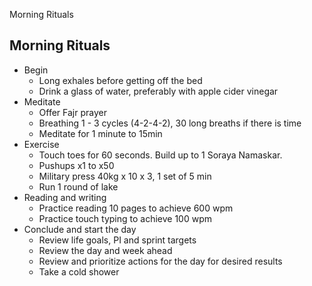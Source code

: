 Morning Rituals

## Morning Rituals

- Begin
    - Long exhales before getting off the bed
    - Drink a glass of water, preferably with apple cider vinegar
- Meditate
    - Offer Fajr prayer
    - Breathing 1 - 3 cycles (4-2-4-2), 30 long breaths if there is time
    - Meditate for 1 minute to 15min
- Exercise
    - Touch toes for 60 seconds. Build up to 1 Soraya Namaskar.
    - Pushups x1 to x50
    - Military press 40kg x 10 x 3, 1 set of 5 min
    - Run 1 round of lake
- Reading and writing
    - Practice reading 10 pages to achieve 600 wpm
    - Practice touch typing to achieve 100 wpm
- Conclude and start the day
    - Review life goals, PI and sprint targets
    - Review the day and week ahead
    - Review and prioritize actions for the day for desired results
    - Take a cold shower